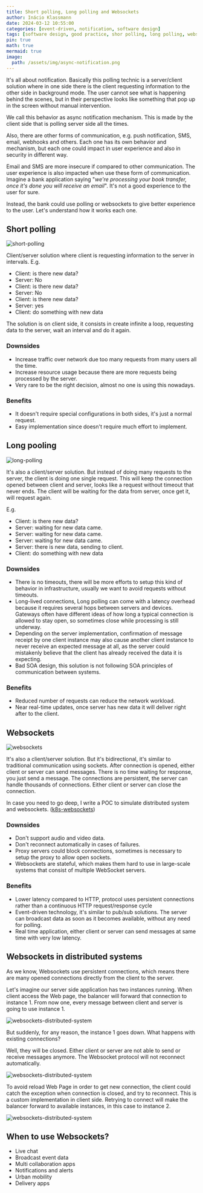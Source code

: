 ```yaml
---
title: Short polling, Long polling and Websockets
author: Inácio Klassmann
date: 2024-03-12 10:55:00
categories: [event-driven, notification, software design]
tags: [software design, good practice, shor polling, long polling, websockets]
pin: true
math: true
mermaid: true
image:
  path: /assets/img/async-notification.png
---
```



It's all about notification. 
Basically this polling technic is a server/client solution where in one side there is the client requesting information to the other side in background mode. 
The user cannot see what is happening behind the scenes, but in their perspective looks like something that pop up in the screen without manual intervention.

We call this behavior as async notification mechanism. 
This is made by the client side that is polling server side all the times.

Also, there are other forms of communication, e.g. push notification, SMS, email, webhooks and others. 
Each one has its own behavior and mechanism, but each one could impact in user experience and also in security in different way.

Email and SMS are more insecure if compared to other communication. 
The user experience is also impacted when use these form of communication.
Imagine a bank application saying "_we're processing your book transfer, once it's done you will receive an email_".
It's not a good experience to the user for sure.

Instead, the bank could use polling or websockets to give better experience to the user. 
Let's understand how it works each one.

## Short polling

![short-polling](/assets/img/short-polling.png)

Client/server solution where client is requesting information to the server in intervals.
E.g.
- Client: is there new data?
- Server: No
- Client: is there new data?
- Server: No
- Client: is there new data?
- Server: yes
- Client: do something with new data

The solution is on client side, it consists in create infinite a loop, requesting data to the server, wait an interval and do it again.

### Downsides
- Increase traffic over network due too many requests from many users all the time.
- Increase resource usage because there are more requests being processed by the server.
- Very rare to be the right decision, almost no one is using this nowadays.

### Benefits
- It doesn't require special configurations in both sides, it's just a normal request.
- Easy implementation since doesn't require much effort to implement.

## Long pooling

![long-polling](/assets/img/long-polling.png)

It's also a client/server solution. 
But instead of doing many requests to the server, the client is doing one single request.
This will keep the connection opened between client and server, looks like a request without timeout that never ends. 
The client will be waiting for the data from server, once get it, will request again.

E.g.

- Client: is there new data?
- Server: waiting for new data came.
- Server: waiting for new data came.
- Server: waiting for new data came.
- Server: there is new data, sending to client.
- Client: do something with new data

### Downsides
- There is no timeouts, there will be more efforts to setup this kind of behavior in infrastructure, usually we want to avoid requests without timeouts.
- Long-lived connections, Long polling can come with a latency overhead because it requires several hops between servers and devices. 
Gateways often have different ideas of how long a typical connection is allowed to stay open, so sometimes close while processing is still underway.
- Depending on the server implementation, confirmation of message receipt by one client instance may also cause another client instance to never receive an expected message at all, as the server could mistakenly believe that the client has already received the data it is expecting.
- Bad SOA design, this solution is not following SOA principles of communication between systems.

### Benefits 
- Reduced number of requests can reduce the network workload.
- Near real-time updates, once server has new data it will deliver right after to the client.

## Websockets

![websockets](/assets/img/websockets.png)

It's also a client/server solution.
But it's bidirectional, it's similar to traditional communication using sockets. 
After connection is opened, either client or server can send messages.
There is no time waiting for response, you just send a message.
The connections are persistent, the server can handle thousands of connections.
Either client or server can close the connection.

In case you need to go deep, I write a POC to simulate distributed system and websockets. ([k8s-websockets])

### Downsides
- Don't support audio and video data.
- Don't reconnect automatically in cases of failures.
- Proxy servers could block connections, sometimes is necessary to setup the proxy to allow open sockets.
- Websockets are stateful, which makes them hard to use in large-scale systems that consist of multiple WebSocket servers. 

### Benefits
- Lower latency compared to HTTP, protocol uses persistent connections rather than a continuous HTTP request/response cycle
- Event-driven technology, it's similar to pub/sub solutions. The server can broadcast data as soon as it becomes available, without any need for polling.
- Real time application, either client or server can send messages at same time with very low latency.


## Websockets in distributed systems

As we know, Websockets use persistent connections, which means there are many opened connections directly from the client to the server.

Let's imagine our server side application has two instances running. 
When client access the Web page, the balancer will forward that connection to instance 1.
From now one, every message between client and server is going to use instance 1.

![websockets-distributed-system](/assets/img/websockets-distributed-01.png)

But suddenly, for any reason, the instance 1 goes down. 
What happens with existing connections?

Well, they will be closed. Either client or server are not able to send or receive messages anymore. 
The Websocket protocol will not reconnect automatically.

![websockets-distributed-system](/assets/img/websockets-distributed-02.png)

To avoid reload Web Page in order to get new connection, the client could catch the exception when connection is closed, and try to reconnect.
This is a custom implementation in client side. Retrying to connect will make the balancer forward to available instances, in this case to instance 2.


![websockets-distributed-system](/assets/img/websockets-distributed-03.png)

## When to use Websockets?

- Live chat
- Broadcast event data
- Multi collaboration apps
- Notifications and alerts
- Urban mobility
- Delivery apps


[k8s-websockets]: https://github.com/codegik/pocs/tree/master/k8s-websocket
